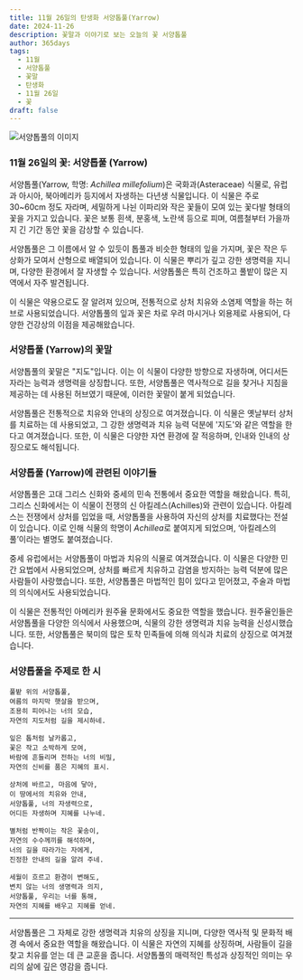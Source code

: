```yaml
---
title: 11월 26일의 탄생화 서양톱풀(Yarrow)
date: 2024-11-26
description: 꽃말과 이야기로 보는 오늘의 꽃 서양톱풀
author: 365days
tags:
  - 11월
  - 서양톱풀
  - 꽃말
  - 탄생화
  - 11월 26일
  - 꽃
draft: false
---
```


![서양톱풀의 이미지](https://cdn.pixabay.com/photo/2018/09/16/11/10/yarrow-plant-3681169_640.jpg#center)


### 11월 26일의 꽃: 서양톱풀 (Yarrow)

서양톱풀(Yarrow, 학명: *Achillea millefolium*)은 국화과(Asteraceae) 식물로, 유럽과 아시아, 북아메리카 등지에서 자생하는 다년생 식물입니다. 이 식물은 주로 30~60cm 정도 자라며, 세밀하게 나뉜 이파리와 작은 꽃들이 모여 있는 꽃다발 형태의 꽃을 가지고 있습니다. 꽃은 보통 흰색, 분홍색, 노란색 등으로 피며, 여름철부터 가을까지 긴 기간 동안 꽃을 감상할 수 있습니다.

서양톱풀은 그 이름에서 알 수 있듯이 톱풀과 비슷한 형태의 잎을 가지며, 꽃은 작은 두상화가 모여서 산형으로 배열되어 있습니다. 이 식물은 뿌리가 깊고 강한 생명력을 지니며, 다양한 환경에서 잘 자생할 수 있습니다. 서양톱풀은 특히 건조하고 풀밭이 많은 지역에서 자주 발견됩니다.

이 식물은 약용으로도 잘 알려져 있으며, 전통적으로 상처 치유와 소염제 역할을 하는 허브로 사용되었습니다. 서양톱풀의 잎과 꽃은 차로 우려 마시거나 외용제로 사용되어, 다양한 건강상의 이점을 제공해왔습니다.

### 서양톱풀 (Yarrow)의 꽃말

서양톱풀의 꽃말은 "지도"입니다. 이는 이 식물이 다양한 방향으로 자생하며, 어디서든 자라는 능력과 생명력을 상징합니다. 또한, 서양톱풀은 역사적으로 길을 찾거나 지침을 제공하는 데 사용된 허브였기 때문에, 이러한 꽃말이 붙게 되었습니다.

서양톱풀은 전통적으로 치유와 안내의 상징으로 여겨졌습니다. 이 식물은 옛날부터 상처를 치료하는 데 사용되었고, 그 강한 생명력과 치유 능력 덕분에 '지도'와 같은 역할을 한다고 여겨졌습니다. 또한, 이 식물은 다양한 자연 환경에 잘 적응하며, 인내와 인내의 상징으로도 해석됩니다.

### 서양톱풀 (Yarrow)에 관련된 이야기들

서양톱풀은 고대 그리스 신화와 중세의 민속 전통에서 중요한 역할을 해왔습니다. 특히, 그리스 신화에서는 이 식물이 전쟁의 신 아킬레스(Achilles)와 관련이 있습니다. 아킬레스는 전쟁에서 상처를 입었을 때, 서양톱풀을 사용하여 자신의 상처를 치료했다는 전설이 있습니다. 이로 인해 식물의 학명이 *Achillea*로 붙여지게 되었으며, ‘아킬레스의 풀’이라는 별명도 붙여졌습니다.

중세 유럽에서는 서양톱풀이 마법과 치유의 식물로 여겨졌습니다. 이 식물은 다양한 민간 요법에서 사용되었으며, 상처를 빠르게 치유하고 감염을 방지하는 능력 덕분에 많은 사람들이 사랑했습니다. 또한, 서양톱풀은 마법적인 힘이 있다고 믿어졌고, 주술과 마법의 의식에서도 사용되었습니다.

이 식물은 전통적인 아메리카 원주율 문화에서도 중요한 역할을 했습니다. 원주율인들은 서양톱풀을 다양한 의식에서 사용했으며, 식물의 강한 생명력과 치유 능력을 신성시했습니다. 또한, 서양톱풀은 북미의 많은 토착 민족들에 의해 의식과 치료의 상징으로 여겨졌습니다.

### 서양톱풀을 주제로 한 시

	풀밭 위의 서양톱풀,
	여름의 마지막 햇살을 받으며,
	조용히 피어나는 너의 모습,
	자연의 지도처럼 길을 제시하네.
	
	잎은 톱처럼 날카롭고,
	꽃은 작고 소박하게 모여,
	바람에 흔들리며 전하는 너의 비밀,
	자연의 신비를 품은 지혜의 표시.
	
	상처에 바르고, 마음에 닿아,
	이 땅에서의 치유와 안내,
	서양톱풀, 너의 자생력으로,
	어디든 자생하며 지혜를 나누네.
	
	별처럼 반짝이는 작은 꽃송이,
	자연의 수수께끼를 해석하며,
	너의 길을 따라가는 자에게,
	진정한 안내의 길을 알려 주네.
	
	세월이 흐르고 환경이 변해도,
	변치 않는 너의 생명력과 의지,
	서양톱풀, 우리는 너를 통해,
	자연의 지혜를 배우고 지혜를 얻네.

---

서양톱풀은 그 자체로 강한 생명력과 치유의 상징을 지니며, 다양한 역사적 및 문화적 배경 속에서 중요한 역할을 해왔습니다. 이 식물은 자연의 지혜를 상징하며, 사람들이 길을 찾고 치유를 얻는 데 큰 교훈을 줍니다. 서양톱풀의 매력적인 특성과 상징적인 의미는 우리의 삶에 깊은 영감을 줍니다.